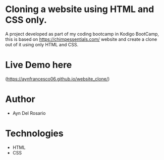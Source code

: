 # Cloning a website using HTML and CSS only.

A project developed as part of my coding bootcamp in Kodigo BootCamp, this is based on https://chimpessentials.com/ website and create a clone out of it using only HTML and CSS.


# Live Demo here

(https://aynfrancesco06.github.io/website_clone/)

# Author
 - Ayn Del Rosario

# Technologies
 - HTML
 - CSS
